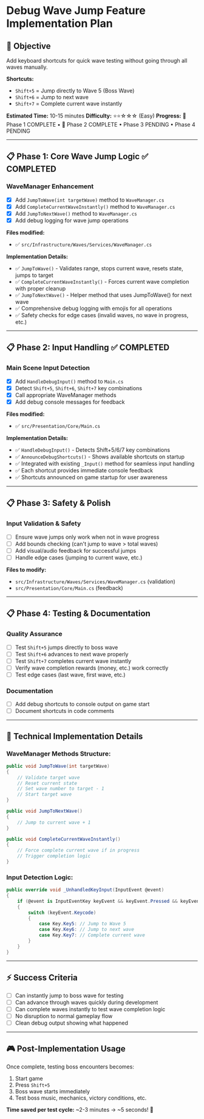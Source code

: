# Debug Wave Jump Feature Implementation Plan

## 🎯 **Objective**
Add keyboard shortcuts for quick wave testing without going through all waves manually.

**Shortcuts:**
- `Shift+5` = Jump directly to Wave 5 (Boss Wave)
- `Shift+6` = Jump to next wave
- `Shift+7` = Complete current wave instantly

**Estimated Time:** 10-15 minutes
**Difficulty:** ⭐⭐☆☆☆ (Easy)
**Progress:** 🔴 Phase 1 COMPLETE • 🔴 Phase 2 COMPLETE • Phase 3 PENDING • Phase 4 PENDING

---

## 📋 **Phase 1: Core Wave Jump Logic** ✅ **COMPLETED**

### WaveManager Enhancement
- [x] Add `JumpToWave(int targetWave)` method to `WaveManager.cs`
- [x] Add `CompleteCurrentWaveInstantly()` method to `WaveManager.cs`
- [x] Add `JumpToNextWave()` method to `WaveManager.cs`
- [x] Add debug logging for wave jump operations

**Files modified:**
- ✅ `src/Infrastructure/Waves/Services/WaveManager.cs`

**Implementation Details:**
- ✅ `JumpToWave()` - Validates range, stops current wave, resets state, jumps to target
- ✅ `CompleteCurrentWaveInstantly()` - Forces current wave completion with proper cleanup
- ✅ `JumpToNextWave()` - Helper method that uses JumpToWave() for next wave
- ✅ Comprehensive debug logging with emojis for all operations
- ✅ Safety checks for edge cases (invalid waves, no wave in progress, etc.)

---

## 📋 **Phase 2: Input Handling** ✅ **COMPLETED**

### Main Scene Input Detection
- [x] Add `HandleDebugInput()` method to `Main.cs`
- [x] Detect `Shift+5`, `Shift+6`, `Shift+7` key combinations
- [x] Call appropriate WaveManager methods
- [x] Add debug console messages for feedback

**Files modified:**
- ✅ `src/Presentation/Core/Main.cs`

**Implementation Details:**
- ✅ `HandleDebugInput()` - Detects Shift+5/6/7 key combinations
- ✅ `AnnounceDebugShortcuts()` - Shows available shortcuts on startup
- ✅ Integrated with existing `_Input()` method for seamless input handling
- ✅ Each shortcut provides immediate console feedback
- ✅ Shortcuts announced on game startup for user awareness

---

## 📋 **Phase 3: Safety & Polish**

### Input Validation & Safety
- [ ] Ensure wave jumps only work when not in wave progress
- [ ] Add bounds checking (can't jump to wave > total waves)
- [ ] Add visual/audio feedback for successful jumps
- [ ] Handle edge cases (jumping to current wave, etc.)

**Files to modify:**
- `src/Infrastructure/Waves/Services/WaveManager.cs` (validation)
- `src/Presentation/Core/Main.cs` (feedback)

---

## 📋 **Phase 4: Testing & Documentation**

### Quality Assurance
- [ ] Test `Shift+5` jumps directly to boss wave
- [ ] Test `Shift+6` advances to next wave properly
- [ ] Test `Shift+7` completes current wave instantly
- [ ] Verify wave completion rewards (money, etc.) work correctly
- [ ] Test edge cases (last wave, first wave, etc.)

### Documentation
- [ ] Add debug shortcuts to console output on game start
- [ ] Document shortcuts in code comments

---

## 🔧 **Technical Implementation Details**

### WaveManager Methods Structure:
```csharp
public void JumpToWave(int targetWave)
{
    // Validate target wave
    // Reset current state
    // Set wave number to target - 1
    // Start target wave
}

public void JumpToNextWave()
{
    // Jump to current wave + 1
}

public void CompleteCurrentWaveInstantly()
{
    // Force complete current wave if in progress
    // Trigger completion logic
}
```

### Input Detection Logic:
```csharp
public override void _UnhandledKeyInput(InputEvent @event)
{
    if (@event is InputEventKey keyEvent && keyEvent.Pressed && keyEvent.ShiftPressed)
    {
        switch (keyEvent.Keycode)
        {
            case Key.Key5: // Jump to Wave 5
            case Key.Key6: // Jump to next wave  
            case Key.Key7: // Complete current wave
        }
    }
}
```

---

## ⚡ **Success Criteria**
- [ ] Can instantly jump to boss wave for testing
- [ ] Can advance through waves quickly during development
- [ ] Can complete waves instantly to test wave completion logic
- [ ] No disruption to normal gameplay flow
- [ ] Clean debug output showing what happened

---

## 🎮 **Post-Implementation Usage**
Once complete, testing boss encounters becomes:
1. Start game
2. Press `Shift+5`
3. Boss wave starts immediately
4. Test boss music, mechanics, victory conditions, etc.

**Time saved per test cycle:** ~2-3 minutes → ~5 seconds! 🚀
